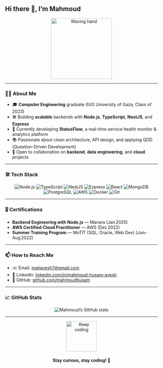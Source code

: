 ## Hi there 👋, I’m Mahmoud

<p align="center">
  <img src="https://media.giphy.com/media/v1.Y2lkPTc5MGI3NjExNTk2aDFkbzEzemxmcnBzbDZ5bG9lYjlqNTB0MmthMWFnMDliZXF5ZyZlcD12MV9naWZzX3NlYXJjaCZjdD1n/78XCFBGOlS6keY1Bil/giphy.gif" width="200px" alt="Waving hand">
</p>

---

### 👨‍🎓 About Me

- 🎓 **Computer Engineering** graduate (IUG University of Gaza, Class of 2023)  
- 🛠️ Building **scalable** backends with **Node.js**, **TypeScript**, **NestJS**, and **Express**  
- 🌱 Currently developing **StatusFlow**, a real-time service health monitor & analytics platform  
- 📚 Passionate about clean architecture, API design, and applying QDD (Question-Driven Development)  
- 🤝 Open to collaboration on **backend**, **data engineering**, and **cloud** projects  

---


### 🛠️ Tech Stack

<p align="center">
  <img src="https://img.shields.io/badge/Node.js-339933?logo=node.js&logoColor=white" alt="Node.js" />
  <img src="https://img.shields.io/badge/TypeScript-3178C6?logo=typescript&logoColor=white" alt="TypeScript" />
  <img src="https://img.shields.io/badge/NestJS-E0234E?logo=nestjs&logoColor=white" alt="NestJS" />
  <img src="https://img.shields.io/badge/Express-000000?logo=express&logoColor=white" alt="Express" />
  <img src="https://img.shields.io/badge/React-61DAFB?logo=react&logoColor=black" alt="React" />
  <img src="https://img.shields.io/badge/MongoDB-47A248?logo=mongodb&logoColor=white" alt="MongoDB" />
  <img src="https://img.shields.io/badge/PostgreSQL-4169E1?logo=postgresql&logoColor=white" alt="PostgreSQL" />
  <img src="https://img.shields.io/badge/AWS-232F3E?logo=amazonaws&logoColor=white" alt="AWS" />
  <img src="https://img.shields.io/badge/Docker-2496ED?logo=docker&logoColor=white" alt="Docker" />
  <img src="https://img.shields.io/badge/Git-F05032?logo=git&logoColor=white" alt="Git" />
</p>

---

### 🎖️ Certifications

- **Backend Engineering with Node.js** — Manara (Jan 2025)  
- **AWS Certified Cloud Practitioner** — AWS (Dec 2022)  
- **Summer Training Program** — MoTIT (SQL, Oracle, Web Dev) (Jun–Aug 2022)  

---

### 📫 How to Reach Me

- ✉️ Email: [mahayesh7@gmail.com](mailto:mahayesh7@gmail.com)  
- 🔗 LinkedIn: [linkedin.com/in/mahmoud-husam-ayesh](https://www.linkedin.com/in/mahmoud-husam-ayesh)  
- 💼 GitHub: [github.com/mahmoudhusam](https://github.com/mahmoudhusam)  

---

### 📈 GitHub Stats

<p align="center">
  <img src="https://github-readme-stats.vercel.app/api?username=mahmoudhusam&show_icons=true&theme=dark" alt="Mahmoud’s GitHub stats" />
</p>

---

<div align="center">
  <img src="https://media0.giphy.com/media/v1.Y2lkPTc5MGI3NjExbGR3d3d3ems4YXEyODV5Zmt1dGlkZGszbnV5dTU1NDhlZmF5MTJpayZlcD12MV9pbnRlcm5hbF9naWZfYnlfaWQmY3Q9Zw/HscDLzkO8EOTmgkhQP/giphy.gif" width="100" alt="Keep coding">
  <h4>Stay curious, stay coding! 🚀</h4>
</div>
